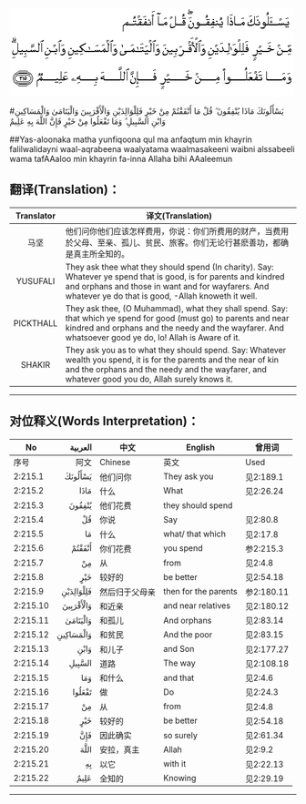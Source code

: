 ![002:215](images/002_215.gif)

#يَسْأَلُونَكَ مَاذَا يُنْفِقُونَ ۖ قُلْ مَا أَنْفَقْتُمْ مِنْ خَيْرٍ فَلِلْوَالِدَيْنِ وَالْأَقْرَبِينَ وَالْيَتَامَىٰ وَالْمَسَاكِينِ وَابْنِ السَّبِيلِ ۗ وَمَا تَفْعَلُوا مِنْ خَيْرٍ فَإِنَّ اللَّهَ بِهِ عَلِيمٌ 

##Yas-aloonaka matha yunfiqoona qul ma anfaqtum min khayrin falilwalidayni waal-aqrabeena waalyatama waalmasakeeni waibni alssabeeli wama tafAAaloo min khayrin fa-inna Allaha bihi AAaleemun 

## 翻译(Translation)：

| Translator | 译文(Translation)                                            |
| :--------: | ------------------------------------------------------------ |
|    马坚    | 他们问你他们应该怎样费用，你说：你们所费用的财产，当费用於父母、至亲、孤儿、贫民、旅客。你们无论行甚麽善功，都确是真主所全知的。 |
|  YUSUFALI  | They ask thee what they should spend (In charity). Say: Whatever ye spend that is good, is for parents and kindred and orphans and those in want and for wayfarers. And whatever ye do that is good, -Allah knoweth it well. |
| PICKTHALL  | They ask thee, (O Muhammad), what they shall spend. Say: that which ye spend for good (must go) to parents and near kindred and orphans and the needy and the wayfarer. And whatsoever good ye do, lo! Allah is Aware of it. |
|   SHAKIR   | They ask you as to what they should spend. Say: Whatever wealth you spend, it is for the parents and the near of kin and the orphans and the needy and the wayfarer, and whatever good you do, Allah surely knows it. |

---

## 对位释义(Words Interpretation)：

| No   | العربية | 中文    | English | 曾用词 |
| ---- | ------: | ------- | ------- | ------ |
| 序号 |    阿文 | Chinese | 英文    | Used   |
| 2:215.1  | يَسْأَلُونَكَ   | 他们问你       | They ask you         | 见2:189.1  |
| 2:215.2  | مَاذَا      | 什么           | What                 | 见2:26.24  |
| 2:215.3  | يُنْفِقُونَ    | 他们花费       | they should spend    |            |
| 2:215.4  | قُلْ        | 你说           | Say                  | 见2:80.8   |
| 2:215.5  | مَا        | 什么           | what/ that which     | 见2:17.8   |
| 2:215.6  | أَنْفَقْتُمْ    | 你们花费       | you spend            | 参2:215.3  |
| 2:215.7  | مِنْ        | 从             | from                 | 见2:4.8    |
| 2:215.8  | خَيْرٍ       | 较好的         | be better            | 见2:54.18  |
| 2:215.9  | فَلِلْوَالِدَيْنِ | 然后归于父母亲 | then for the parents | 参2:180.11 |
| 2:215.10 | وَالْأَقْرَبِينَ | 和近亲         | and near relatives   | 见2:180.12 |
| 2:215.11 | وَالْيَتَامَىٰ  | 和孤儿         | And orphans          | 见2:83.14  |
| 2:215.12 | وَالْمَسَاكِينِ | 和贫民         | And the poor         | 见2:83.15  |
| 2:215.13 | وَابْنِ      | 和儿子         | and Son              | 见2:177.27 |
| 2:215.14 | السَّبِيلِ    | 道路           | The way              | 见2:108.18 |
| 2:215.15 | وَمَا       | 和什么         | and that             | 见2:4.6    |
| 2:215.16 | تَفْعَلُوا    | 做             | Do                   | 见2:24.3   |
| 2:215.17 | مِنْ        | 从             | from                 | 见2:4.8    |
| 2:215.18 | خَيْرٍ       | 较好的         | be better            | 见2:54.18  |
| 2:215.19 | فَإِنَّ       | 因此确实       | so surely            | 见2:61.34  |
| 2:215.20 | اللَّهَ      | 安拉，真主     | Allah                | 见2:9.2 |
| 2:215.21 | بِهِ        | 以它           | with it              | 见2:22.13  |
| 2:215.22 | عَلِيمٌ      | 全知的         | Knowing              | 见2:29.19  |

---


